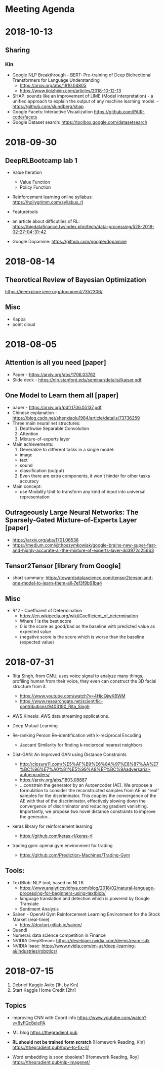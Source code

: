 Meeting Agenda
==============

2018-10-13
=========

Sharing
------
### Kin
- Google NLP Breakthrough - BERT: Pre-training of Deep Bidirectional Transformers for Language Understanding
  - https://arxiv.org/abs/1810.04805
  - https://www.jiqizhixin.com/articles/2018-10-12-13
- SHAP: sounds like an improvement of LIME (Model interpretation) - a unified approach to explain the output of any machine learning model. - https://github.com/slundberg/shap
- Google Facets: Interactive Visualization https://github.com/PAIR-code/facets
- Google Dataset search: https://toolbox.google.com/datasetsearch


2018-09-30
=========

DeepRLBootcamp lab 1
--------------------

- Value Iteration
  - Value Function
  - Policy Function

- Reinforcement learning online syllabus: https://hollygrimm.com/syllabus_rl
- Featuretools
- an article about difficutlies of RL: https://bigdatafinance.tw/index.php/tech/data-processing/528-2018-02-27-04-31-42
- Google Dopamine: https://github.com/google/dopamine


2018-08-14
==========

Theoretical Review of Bayesian Optimization
-----------------------------------------
https://ieeexplore.ieee.org/document/7352306/

Misc
----
- Kappa
- point cloud
  
  
  
2018-08-05
==========

Attention is all you need [paper]
------------------------
- Paper - https://arxiv.org/abs/1706.03762
- Slide deck - https://nlp.stanford.edu/seminar/details/lkaiser.pdf

One Model to Learn them all [paper]
---------------------------
- paper - https://arxiv.org/pdf/1706.05137.pdf
- Chinese explanation - https://blog.csdn.net/shenxiaolu1984/article/details/73736259
- Three main neural net structures:
  1. Depthwise Separable Convolution
  2. Attention
  3. Mixture-of-experts layer
- Main achievements:
  1. Generalize to different tasks in a single model:
    - image
    - text
    - sound
    - classification (output)
  2. Even there are extra components, it won't hinder for other tasks accuracy
- Main concept:
  - use Modality Unit to transform any kind of input into universal representation 

Outrageously Large Neural Networks: The Sparsely-Gated Mixture-of-Experts Layer [paper]
--------------------------
- https://arxiv.org/abs/1701.06538
- https://medium.com/@thoszymkowiak/google-brains-new-super-fast-and-highly-accurate-ai-the-mixture-of-experts-layer-dd3972c25663

Tensor2Tensor [library from Google]
-------------
- short summary: https://towardsdatascience.com/tensor2tensor-and-one-model-to-learn-them-all-7ef3f9b61ba4


Misc
----
- R^2 - Coefficient of Determination
  - https://en.wikipedia.org/wiki/Coefficient_of_determination
  - Where 1 is the best score
  - 0 is the score as good/bad as the baseline with predicted value as expected value
  - (negative score is the score which is worse than the baseline (expected value)
  



2018-07-31
===========
- Rita Singh, from CMU, uses voice signal to analyze many things, profiling human from their voice, they even can construct the 3D facial structure from it.
  - https://www.youtube.com/watch?v=4HjcQjwKBWM
  - https://www.researchgate.net/scientific-contributions/9403190_Rita_Singh
- AWS Kinesis: AWS data streaming applications.
- Deep Mutual Learning
- Re-ranking Person Re-identification with k-reciprocal Encoding
  - Jaccard Similarity for finding k-reciprocal nearest neighbors
- Dist-GAN: An Improved GAN using Distance Constraints
  - http://closure11.com/%E5%AF%B9%E6%8A%97%E8%87%AA%E7%BC%96%E7%A0%81%E5%99%A8%EF%BC%9Aadversarial-autoencoders/
  - https://arxiv.org/abs/1803.08887
  - ...constrain the generator by an Autoencoder (AE). We propose a formulation to consider the reconstructed samples from AE as "real" samples for the discriminator. This couples the convergence of the AE with that of the discriminator, effectively slowing down the convergence of discriminator and reducing gradient vanishing. Importantly, we propose two novel distance constraints to improve the generator...

- keras library for reinforcement learning
  - https://github.com/keras-rl/keras-rl
  
- trading gym: openai gym environment for trading
  - https://github.com/Prediction-Machines/Trading-Gym

Tools:
-----
- TextBlob: NLP tool, based on NLTK
  - https://www.analyticsvidhya.com/blog/2018/02/natural-language-processing-for-beginners-using-textblob/
  - language translation and detection which is powered by Google Translate
  - Sentiment Analysis
- Sairen - OpenAI Gym Reinforcement Learning Environment for the Stock Market (real-time)
  - https://doctorj.gitlab.io/sairen/
- Quandl
- Numerai: data science competition in Finance
- NVIDIA DeepStream: https://developer.nvidia.com/deepstream-sdk
- NVIDIA Isaac: https://www.nvidia.com/en-us/deep-learning-ai/industries/robotics/


2018-07-15
==========

1. Debrief Kaggle Avito [1h, by Kin]
2. Start Kaggle Home Credit [2hr]

Topics
------
- improving CNN with Coord info 
https://www.youtube.com/watch?v=8yFQc6elePA

- ML blog
https://thegradient.pub

- **RL should not be trained form scratch** [Homework Reading, Kin]
https://thegradient.pub/how-to-fix-rl/
  

- Word embedding is soon obsolete? [Homework Reading, Roy]
https://thegradient.pub/nlp-imagenet/
